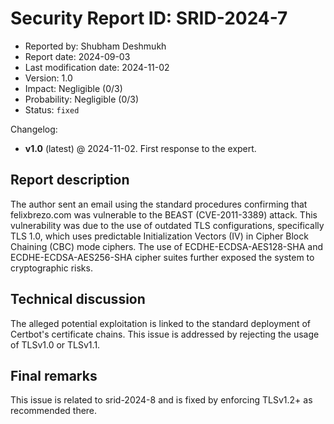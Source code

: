 Security Report ID: SRID-2024-7
=========================================================

- Reported by: Shubham Deshmukh
- Report date: 2024-09-03
- Last modification date: 2024-11-02
- Version: 1.0
- Impact: Negligible (0/3)
- Probability: Negligible (0/3)
- Status: `fixed`

Changelog:

- **v1.0** (latest) @ 2024-11-02. First response to the expert.

Report description
---------------------------------------------------------

The author sent an email using the standard procedures confirming that felixbrezo.com was vulnerable to the BEAST (CVE-2011-3389) attack. This vulnerability was due to the use of outdated TLS configurations, specifically TLS 1.0, which uses predictable Initialization Vectors (IV) in Cipher Block Chaining (CBC) mode ciphers. The use of ECDHE-ECDSA-AES128-SHA and ECDHE-ECDSA-AES256-SHA cipher suites further exposed the system to cryptographic risks.

Technical discussion
---------------------------------------------------------

The alleged potential exploitation is linked to the standard deployment of Certbot's certificate chains. This issue is addressed by rejecting the usage of TLSv1.0 or TLSv1.1.

Final remarks
---------------------------------------------------------

This issue is related to srid-2024-8 and is fixed by enforcing TLSv1.2+ as recommended there.
